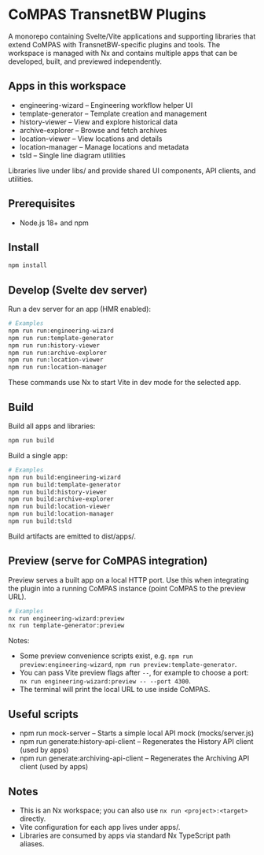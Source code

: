 # CoMPAS TransnetBW Plugins

A monorepo containing Svelte/Vite applications and supporting libraries that extend CoMPAS with TransnetBW-specific plugins and tools. The workspace is managed with Nx and contains multiple apps that can be developed, built, and previewed independently.

## Apps in this workspace

- engineering-wizard – Engineering workflow helper UI
- template-generator – Template creation and management
- history-viewer – View and explore historical data
- archive-explorer – Browse and fetch archives
- location-viewer – View locations and details
- location-manager – Manage locations and metadata
- tsld – Single line diagram utilities

Libraries live under libs/ and provide shared UI components, API clients, and utilities.

## Prerequisites

- Node.js 18+ and npm

## Install

```sh
npm install
```

## Develop (Svelte dev server)

Run a dev server for an app (HMR enabled):

```sh
# Examples
npm run run:engineering-wizard
npm run run:template-generator
npm run run:history-viewer
npm run run:archive-explorer
npm run run:location-viewer
npm run run:location-manager
```

These commands use Nx to start Vite in dev mode for the selected app.

## Build

Build all apps and libraries:

```sh
npm run build
```

Build a single app:

```sh
# Examples
npm run build:engineering-wizard
npm run build:template-generator
npm run build:history-viewer
npm run build:archive-explorer
npm run build:location-viewer
npm run build:location-manager
npm run build:tsld
```

Build artifacts are emitted to dist/apps/<app-name>.

## Preview (serve for CoMPAS integration)

Preview serves a built app on a local HTTP port. Use this when integrating the plugin into a running CoMPAS instance (point CoMPAS to the preview URL).

```sh
# Examples
nx run engineering-wizard:preview
nx run template-generator:preview
```

Notes:
- Some preview convenience scripts exist, e.g. `npm run preview:engineering-wizard`, `npm run preview:template-generator`.
- You can pass Vite preview flags after `--`, for example to choose a port: `nx run engineering-wizard:preview -- --port 4300`.
- The terminal will print the local URL to use inside CoMPAS.

## Useful scripts

- npm run mock-server – Starts a simple local API mock (mocks/server.js)
- npm run generate:history-api-client – Regenerates the History API client (used by apps)
- npm run generate:archiving-api-client – Regenerates the Archiving API client (used by apps)

## Notes

- This is an Nx workspace; you can also use `nx run <project>:<target>` directly.
- Vite configuration for each app lives under apps/<app-name>.
- Libraries are consumed by apps via standard Nx TypeScript path aliases.
